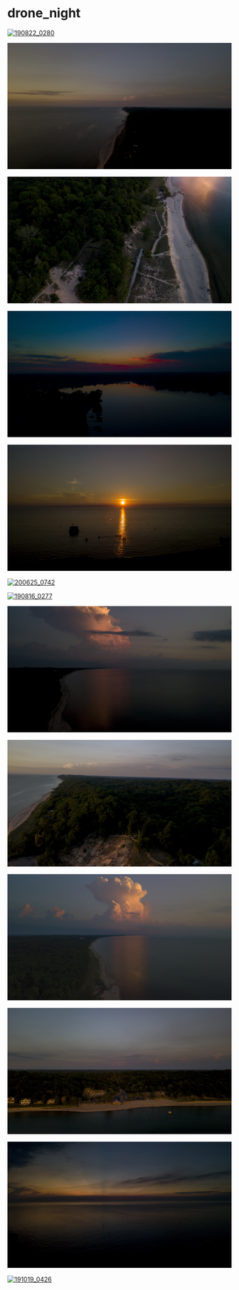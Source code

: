 # drone_night

<a href="190822_0280.jpg"><img alt="190822_0280" src="190822_0280.jpg"></a>

<a href="WEKO_210608_0016_EDIT_Edit.jpg"><img alt="WEKO_210608_0016_EDIT_Edit" src="WEKO_210608_0016_EDIT_Edit.jpg"></a>

<a href="WEKO_210608_0029_EDIT_Edit.jpg"><img alt="WEKO_210608_0029_EDIT_Edit" src="WEKO_210608_0029_EDIT_Edit.jpg"></a>

<a href="BARRON_LK_210602_0003.jpg"><img alt="BARRON_LK_210602_0003" src="BARRON_LK_210602_0003.jpg"></a>

<a href="WEKO_210608_0011_EDIT_Edit.jpg"><img alt="WEKO_210608_0011_EDIT_Edit" src="WEKO_210608_0011_EDIT_Edit.jpg"></a>

<a href="200625_0742.jpg"><img alt="200625_0742" src="200625_0742.jpg"></a>

<a href="190816_0277.jpg"><img alt="190816_0277" src="190816_0277.jpg"></a>

<a href="WEKO_210608_0043_EDIT_Edit.jpg"><img alt="WEKO_210608_0043_EDIT_Edit" src="WEKO_210608_0043_EDIT_Edit.jpg"></a>

<a href="WEKO_210608_0003_EDIT_Edit.jpg"><img alt="WEKO_210608_0003_EDIT_Edit" src="WEKO_210608_0003_EDIT_Edit.jpg"></a>

<a href="WEKO_210608_0027_EDIT_Edit.jpg"><img alt="WEKO_210608_0027_EDIT_Edit" src="WEKO_210608_0027_EDIT_Edit.jpg"></a>

<a href="WEKO_210608_0002_EDIT_Edit.jpg"><img alt="WEKO_210608_0002_EDIT_Edit" src="WEKO_210608_0002_EDIT_Edit.jpg"></a>

<a href="WEKO_210608_0045_EDIT_Edit.jpg"><img alt="WEKO_210608_0045_EDIT_Edit" src="WEKO_210608_0045_EDIT_Edit.jpg"></a>

<a href="191019_0426.jpg"><img alt="191019_0426" src="191019_0426.jpg"></a>


